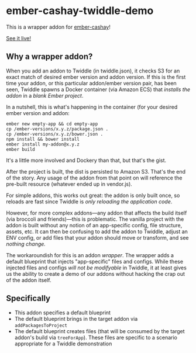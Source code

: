 # ember-cashay-twiddle-demo

This is a wrapper addon for [ember-cashay](https://github.com/dustinfarris/ember-cashay)!

[See it live!](https://ember-twiddle.com/f2a8a4123c65c4871a885444978efe65?openFiles=components.users-list.js%2C&route=%2Fusers)


## Why a wrapper addon?

When you add an addon to Twiddle (in twiddle.json), it checks S3 for an exact match of desired ember version and addon version.  If this is the first time your addon, or this particular addon/ember version pair, has been seen, Twiddle spawns a Docker container (via Amazon ECS) that _installs the addon_ in a _blank Ember project_.  

In a nutshell, this is what's happening in the container (for your desired ember version and addon:

```
ember new empty-app && cd empty-app
cp /ember-versions/x.y.z/package.json .
cp /ember-versions/x.y.z/bower.json .
npm install && bower install
ember install my-addon@x.y.z
ember build
```

It's a little more involved and Dockery than that, but that's the gist.

After the project is built, the dist is persisted to Amazon S3.  That's the end of the story.  Any usage of the addon from that point on will reference the pre-built resource (whatever ended up in vendor.js).

For simple addons, this works out great: the addon is only built once, so reloads are fast since Twiddle is _only reloading the application code_.

However, for more complex addons—any addon that affects the build itself (via broccoli and friends)—this is problematic.  The vanilla project with the addon is built without any notion of an app-specific config, file structure, assets, etc.  It can then be confusing to add the addon to Twiddle, adjust an ENV config, or add files that your addon should move or transform, and see _nothing change._

The workaroundish for this is an addon _wrapper_.  The wrapper adds a default blueprint that injects "app-specific" files and configs.  While these injected files and configs _will not be modifyable_ in Twiddle, it at least gives us the ability to create a demo of our addons without hacking the crap out of the addon itself.


## Specifically

- This addon specifies a default blueprint
- The default blueprint brings in the target addon via `addPackagesToProject`
- The default blueprint creates files (that will be consumed by the target addon's build via `treeForApp`).  These files are specific to a scenario appropriate for a Twiddle demonstration

